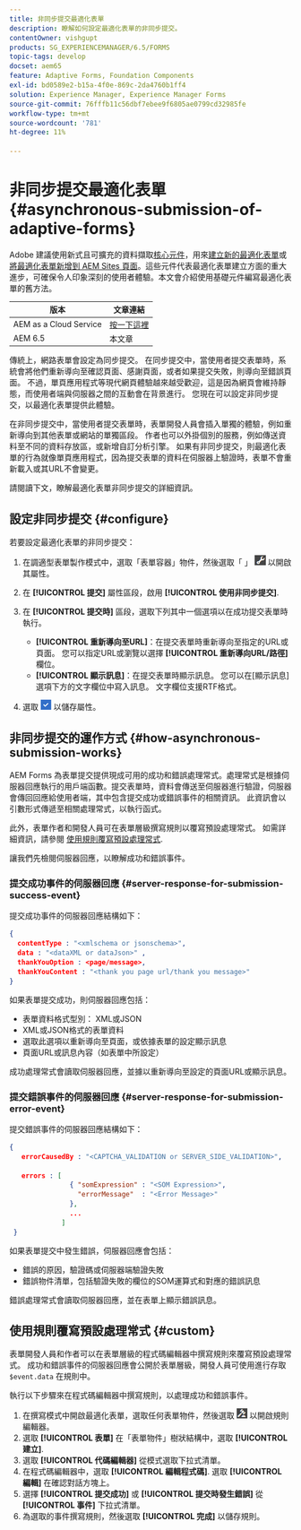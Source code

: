 ```yaml
---
title: 非同步提交最適化表單
description: 瞭解如何設定最適化表單的非同步提交。
contentOwner: vishgupt
products: SG_EXPERIENCEMANAGER/6.5/FORMS
topic-tags: develop
docset: aem65
feature: Adaptive Forms, Foundation Components
exl-id: bd0589e2-b15a-4f0e-869c-2da4760b1ff4
solution: Experience Manager, Experience Manager Forms
source-git-commit: 76fffb11c56dbf7ebee9f6805ae0799cd32985fe
workflow-type: tm+mt
source-wordcount: '781'
ht-degree: 11%

---
```


# 非同步提交最適化表單{#asynchronous-submission-of-adaptive-forms}

<span class="preview">Adobe 建議使用新式且可擴充的資料擷取[核心元件](https://experienceleague.adobe.com/docs/experience-manager-core-components/using/adaptive-forms/introduction.html)，用來[建立新的最適化表單](/help/forms/using/create-an-adaptive-form-core-components.md)或[將最適化表單新增到 AEM Sites 頁面](/help/forms/using/create-or-add-an-adaptive-form-to-aem-sites-page.md)。這些元件代表最適化表單建立方面的重大進步，可確保令人印象深刻的使用者體驗。本文會介紹使用基礎元件編寫最適化表單的舊方法。</span>

| 版本 | 文章連結 |
| -------- | ---------------------------- |
| AEM as a Cloud Service  | [按一下這裡](https://experienceleague.adobe.com/docs/experience-manager-cloud-service/content/forms/adaptive-forms-authoring/authoring-adaptive-forms-foundation-components/configure-submit-actions-and-metadata-submission/asynchronous-submissions-adaptive-forms.html) |
| AEM 6.5 | 本文章 |

傳統上，網路表單會設定為同步提交。 在同步提交中，當使用者提交表單時，系統會將他們重新導向至確認頁面、感謝頁面，或者如果提交失敗，則導向至錯誤頁面。 不過，單頁應用程式等現代網頁體驗越來越受歡迎，這是因為網頁會維持靜態，而使用者端與伺服器之間的互動會在背景進行。 您現在可以設定非同步提交，以最適化表單提供此體驗。

在非同步提交中，當使用者提交表單時，表單開發人員會插入單獨的體驗，例如重新導向到其他表單或網站的單獨區段。 作者也可以外掛個別的服務，例如傳送資料至不同的資料存放區，或新增自訂分析引擎。 如果有非同步提交，則最適化表單的行為就像單頁應用程式，因為提交表單的資料在伺服器上驗證時，表單不會重新載入或其URL不會變更。

請閱讀下文，瞭解最適化表單非同步提交的詳細資訊。

## 設定非同步提交 {#configure}

若要設定最適化表單的非同步提交：

1. 在調適型表單製作模式中，選取「表單容器」物件，然後選取「 」 ![cmppr1](assets/cmppr1.png) 以開啟其屬性。
1. 在 **[!UICONTROL 提交]** 屬性區段，啟用 **[!UICONTROL 使用非同步提交]**.
1. 在 **[!UICONTROL 提交時]** 區段，選取下列其中一個選項以在成功提交表單時執行。

   * **[!UICONTROL 重新導向至URL]**：在提交表單時重新導向至指定的URL或頁面。 您可以指定URL或瀏覽以選擇 **[!UICONTROL 重新導向URL/路徑]** 欄位。
   * **[!UICONTROL 顯示訊息]**：在提交表單時顯示訊息。 您可以在[顯示訊息]選項下方的文字欄位中寫入訊息。 文字欄位支援RTF格式。

1. 選取 ![check-button1](assets/check-button1.png) 以儲存屬性。

## 非同步提交的運作方式 {#how-asynchronous-submission-works}

AEM Forms 為表單提交提供現成可用的成功和錯誤處理常式。處理常式是根據伺服器回應執行的用戶端函數。提交表單時，資料會傳送至伺服器進行驗證，伺服器會傳回回應給使用者端，其中包含提交成功或錯誤事件的相關資訊。 此資訊會以引數形式傳遞至相關處理常式，以執行函式。

此外，表單作者和開發人員可在表單層級撰寫規則以覆寫預設處理常式。 如需詳細資訊，請參閱 [使用規則覆寫預設處理常式](#custom).

讓我們先檢閱伺服器回應，以瞭解成功和錯誤事件。

### 提交成功事件的伺服器回應 {#server-response-for-submission-success-event}

提交成功事件的伺服器回應結構如下：

```json
{
  contentType : "<xmlschema or jsonschema>",
  data : "<dataXML or dataJson>" ,
  thankYouOption : <page/message>,
  thankYouContent : "<thank you page url/thank you message>"
}
```

如果表單提交成功，則伺服器回應包括：

* 表單資料格式型別： XML或JSON
* XML或JSON格式的表單資料
* 選取此選項以重新導向至頁面，或依據表單的設定顯示訊息
* 頁面URL或訊息內容（如表單中所設定）

成功處理常式會讀取伺服器回應，並據以重新導向至設定的頁面URL或顯示訊息。

### 提交錯誤事件的伺服器回應 {#server-response-for-submission-error-event}

提交錯誤事件的伺服器回應結構如下：

```json
{
   errorCausedBy : "<CAPTCHA_VALIDATION or SERVER_SIDE_VALIDATION>",

   errors : [
               { "somExpression" : "<SOM Expression>",
                 "errorMessage"  : "<Error Message>"
               },
               ...
             ]
 }
```

如果表單提交中發生錯誤，伺服器回應會包括：

* 錯誤的原因，驗證碼或伺服器端驗證失敗
* 錯誤物件清單，包括驗證失敗的欄位的SOM運算式和對應的錯誤訊息

錯誤處理常式會讀取伺服器回應，並在表單上顯示錯誤訊息。

## 使用規則覆寫預設處理常式 {#custom}

表單開發人員和作者可以在表單層級的程式碼編輯器中撰寫規則來覆寫預設處理常式。 成功和錯誤事件的伺服器回應會公開於表單層級，開發人員可使用進行存取 `$event.data` 在規則中。

執行以下步驟來在程式碼編輯器中撰寫規則，以處理成功和錯誤事件。

1. 在撰寫模式中開啟最適化表單，選取任何表單物件，然後選取 ![edit-rules1](assets/edit-rules1.png) 以開啟規則編輯器。
1. 選取 **[!UICONTROL 表單]** 在「表單物件」樹狀結構中，選取 **[!UICONTROL 建立]**.
1. 選取 **[!UICONTROL 代碼編輯器]** 從模式選取下拉式清單。
1. 在程式碼編輯器中，選取 **[!UICONTROL 編輯程式碼]**. 選取 **[!UICONTROL 編輯]** 在確認對話方塊上。
1. 選擇 **[!UICONTROL 提交成功]** 或 **[!UICONTROL 提交時發生錯誤]** 從 **[!UICONTROL 事件]** 下拉式清單。
1. 為選取的事件撰寫規則，然後選取 **[!UICONTROL 完成]** 以儲存規則。
